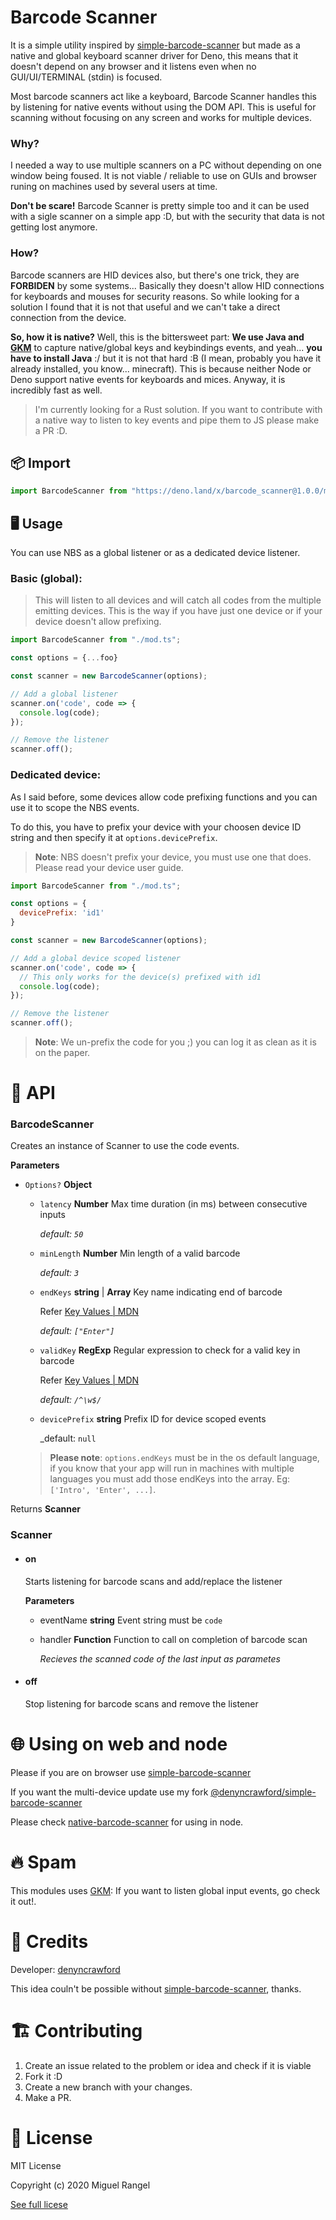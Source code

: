 # Barcode Scanner 

It is a simple utility inspired by [simple-barcode-scanner](https://github.com/hadeeb/simple-barcode-scanner) but made as a native and global keyboard scanner driver for Deno, this means that it doesn't depend on any browser and it listens even when no GUI/UI/TERMINAL (stdin) is focused. 

Most barcode scanners act like a keyboard, Barcode Scanner handles this by listening for native events without using the DOM API. This is useful for scanning without focusing on any screen and works for multiple devices.

### Why?

I needed a way to use multiple scanners on a PC without depending on one window being foused. It is not viable / reliable to use on GUIs and browser runing on machines used by several users at time.

**Don't be scare!** Barcode Scanner is pretty simple too and it can be used with a sigle scanner on a simple app :D, but with the security that data is not getting lost anymore.

### How?

Barcode scanners are HID devices also, but there's one trick, they are **FORBIDEN** by some systems... Basically they doesn't allow HID connections for keyboards and mouses for security reasons. So while looking for a solution I found that it is not that useful and we can't take a direct connection from the device. 

**So, how it is native?** Well, this is the bittersweet part: **We use Java and [GKM](https://github.com/denyncrawford/deno-gkm)** to capture native/global keys and keybindings events, and yeah... **you have to install Java** :/ but it is not that hard :B (I mean, probably you have it already installed, you know... minecraft). This is because neither Node or Deno support native events for keyboards and mices. Anyway, it is incredibly fast as well. 

> I'm currently looking for a Rust solution. If you want to contribute with a native way to listen to key events and pipe them to JS please make a PR :D.

##  📦 Import

```javascript
import BarcodeScanner from "https://deno.land/x/barcode_scanner@1.0.0/mod.ts";
```

## 🖥️ Usage

You can use NBS as a global listener or as a dedicated device listener.

### Basic (global):

> This will listen to all devices and will catch all codes from the multiple emitting devices. This is the way if you have just one device or if your device doesn't allow prefixing. 

```javascript
import BarcodeScanner from "./mod.ts";

const options = {...foo}

const scanner = new BarcodeScanner(options);

// Add a global listener
scanner.on('code', code => {
  console.log(code);
});

// Remove the listener
scanner.off();
```

### Dedicated device:

As I said before, some devices allow code prefixing functions and you can use it to scope the NBS events.

To do this, you have to prefix your device with your choosen device ID string and then specify it at `options.devicePrefix`.

> **Note**: NBS doesn't prefix your device, you must use one that does. Please read your device user guide. 

```javascript
import BarcodeScanner from "./mod.ts";

const options = {
  devicePrefix: 'id1'
}

const scanner = new BarcodeScanner(options);

// Add a global device scoped listener
scanner.on('code', code => {
  // This only works for the device(s) prefixed with id1
  console.log(code);
});

// Remove the listener
scanner.off();
```

> **Note**: We un-prefix the code for you ;) you can log it as clean as it is on the paper.

# 🧰 API

### BarcodeScanner
Creates an instance of Scanner to use the code events.

**Parameters**

- `Options?` **Object**

  - `latency` **Number** Max time duration (in ms) between consecutive inputs

    _default: `50`_

  - `minLength` **Number** Min length of a valid barcode

    _default: `3`_

  - `endKeys` **string** | **Array<string>** Key name indicating end of barcode

    Refer [Key Values | MDN](https://developer.mozilla.org/en-US/docs/Web/API/KeyboardEvent/key/Key_Values)

    _default: `["Enter"]`_

  - `validKey` **RegExp** Regular expression to check for a valid key in barcode

    Refer [Key Values | MDN](https://developer.mozilla.org/en-US/docs/Web/API/KeyboardEvent/key/Key_Values)

    _default: `/^\w$/`_
  
  - `devicePrefix` **string** Prefix ID for device scoped events

    _default: `null`

  > **Please note**: `options.endKeys` must be in the os default language, if you know that your app will run in machines with multiple languages you must add those endKeys into the array. Eg: `['Intro', 'Enter', ...]`.

Returns **Scanner**

### Scanner

- #### on

  Starts listening for barcode scans and add/replace the listener

  **Parameters**

  - eventName **string** Event string must be `code`

  - handler **Function** Function to call on completion of barcode scan

    _Recieves the scanned code of the last input as parametes_

- #### off
  Stop listening for barcode scans and remove the listener
  
# 🌐 Using on web and node

Please if you are on browser use [simple-barcode-scanner](https://github.com/hadeeb/simple-barcode-scanner)

If you want the multi-device update use my fork [@denyncrawford/simple-barcode-scanner](https://github.com/denyncrawford/simple-barcode-scanner/tree/device-instance)

Please check [native-barcode-scanner](https://github.com/denyncrawford/native-barcode-scanner) for using in node.

# 🔥 Spam

This modules uses [GKM](https://github.com/denyncrawford/deno-gkm): If you want to listen global input events, go check it out!.

# 👥 Credits

Developer: [denyncrawford](https://github.com/denyncrawford/)

This idea couln't be possible without [simple-barcode-scanner](https://github.com/hadeeb/simple-barcode-scanner), thanks.

# 🏗️ Contributing

1. Create an issue related to the problem or idea and check if it is viable
2. Fork it :D
3. Create a new branch with your changes.
4. Make a PR.

# 📜 License

MIT License

Copyright (c) 2020 Miguel Rangel

[See full licese](https://github.com/denyncrawford/barcode-scanner/tree/main/LICENSE)